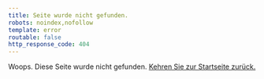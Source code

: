 ```yaml
---
title: Seite wurde nicht gefunden.
robots: noindex,nofollow
template: error
routable: false
http_response_code: 404
---
```

Woops. Diese Seite wurde nicht gefunden. [Kehren Sie zur Startseite zurück.](/)
